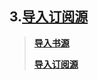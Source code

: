 ## 3.[导入订阅源](./ImportRssSource.md)

> **[导入书源](./ImportBookSource.md)** 
> 
> **[导入订阅源](./ImportRssSource.md)**